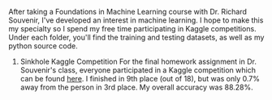 After taking a Foundations in Machine Learning course with Dr. Richard Souvenir, I've developed an interest in machine learning. I hope to make this my specialty so I spend my free time participating in Kaggle competitions. Under each folder, you'll find the training and testing datasets, as well as my python source code.

1. Sinkhole Kaggle Competition For the final homework assignment in Dr. Souvenir's class, everyone participated in a Kaggle competition which can be found [here](https://www.kaggle.com/c/temple-sinkhole-classification). I finished in 9th place (out of 18), but was only 0.7% away from the person in 3rd place. My overall accuracy was 88.28%.
